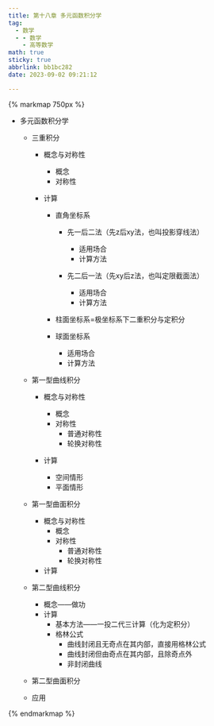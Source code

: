 ```yaml
---
title: 第十八章 多元函数积分学
tag:
  - 数学
  - - 数学
    - 高等数学
math: true
sticky: true
abbrlink: bb1bc282
date: 2023-09-02 09:21:12

---
```


{% markmap 750px %}

- 多元函数积分学
  - 三重积分
    - 概念与对称性
      - 概念
      - 对称性
    
    - 计算
      - 直角坐标系
        - 先一后二法（先z后xy法，也叫投影穿线法）
          - 适用场合
          - 计算方法
    
        - 先二后一法（先xy后z法，也叫定限截面法）
          - 适用场合
          - 计算方法
    
      - 柱面坐标系=极坐标系下二重积分与定积分
      - 球面坐标系
        - 适用场合
        - 计算方法
    
  - 第一型曲线积分
    - 概念与对称性
      - 概念
      - 对称性
        - 普通对称性
        - 轮换对称性

    - 计算
      - 空间情形
      - 平面情形


  - 第一型曲面积分
    - 概念与对称性
      - 概念
      - 对称性
        - 普通对称性
        - 轮换对称性
    - 计算
  - 第二型曲线积分
    - 概念——做功
    - 计算
      - 基本方法——一投二代三计算（化为定积分）
      - 格林公式
        - 曲线封闭且无奇点在其内部，直接用格林公式
        - 曲线封闭但由奇点在其内部，且除奇点外
        - 非封闭曲线
  - 第二型曲面积分
  - 应用

{% endmarkmap %}